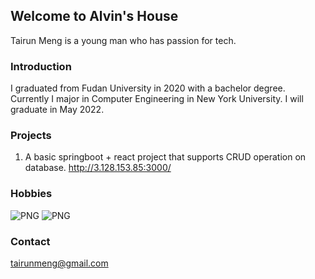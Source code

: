 ## Welcome to Alvin's House

Tairun Meng is a young man who has passion for tech.

### Introduction

I graduated from Fudan University in 2020 with a bachelor degree. Currently I major in Computer Engineering in New York University. I will graduate in May 2022.



### Projects

1. A basic springboot + react project that supports CRUD operation on database.
<url> http://3.128.153.85:3000/ </url>

### Hobbies

![PNG](https://github.com/381352903/381352903.github.io/images/contest1.png)
![PNG](https://github.com/381352903/381352903.github.io/images/contest3.png)



### Contact

tairunmeng@gmail.com
